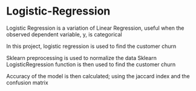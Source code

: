 # Logistic-Regression
Logistic Regression is a variation of Linear Regression, useful when the observed dependent variable, y, is categorical

In this project, logistic regression is used to find the customer churn

Sklearn preprocessing is used to normalize the data
Sklearn LogisticRegression function is then used to find the customer churn

Accuracy of the model is then calculated;
using the jaccard index and the confusion matrix
